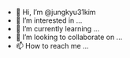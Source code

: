 - 👋 Hi, I’m @jungkyu31kim
- 👀 I’m interested in ...
- 🌱 I’m currently learning ...
- 💞️ I’m looking to collaborate on ...
- 📫 How to reach me ...


<!---
jungkyu31kim/jungkyu31kim is a ✨ special ✨ repository because its `README.md` (this file) appears on your GitHub profile.
You can click the Preview link to take a look at your changes.
--->
